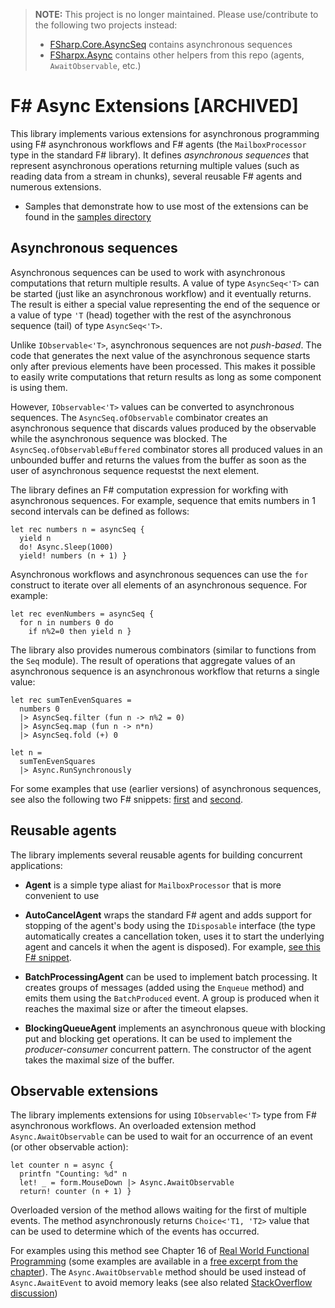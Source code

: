 
> **NOTE:** This project is no longer maintained. Please use/contribute to the following two projects instead: 
>
> * [FSharp.Core.AsyncSeq](https://github.com/fsprojects/FSharp.Control.AsyncSeq) contains asynchronous sequences
> * [FSharpx.Async](https://github.com/fsprojects/FSharpx.Async) contains other helpers from this repo (agents, `AwaitObservable`, etc.)


F# Async Extensions [ARCHIVED]
=======================

This library implements various extensions for asynchronous programming 
using F# asynchronous workflows and F# agents (the `MailboxProcessor` type
in the standard F# library). It defines _asynchronous sequences_ that represent
asynchronous operations returning multiple values (such as reading data from
a stream in chunks), several reusable F# agents and numerous extensions.

 * Samples that demonstrate how to use most of the extensions can
   be found in the [samples directory][7]

Asynchronous sequences
----------------------

Asynchronous sequences can be used to work with asynchronous computations that return
multiple results. A value of type `AsyncSeq<'T>` can be started (just like an asynchronous 
workflow) and it eventually returns. The result is either a special value representing
the end of the sequence or a value of type `'T` (head) together with the rest of the 
asynchronous sequence (tail) of type `AsyncSeq<'T>`.

Unlike `IObservable<'T>`, asynchronous sequences are not _push-based_. The code that 
generates the next value of the asynchronous sequence starts only after previous elements
have been processed. This makes it possible to easily write computations that return
results as long as some component is using them. 

However, `IObservable<'T>` values can
be converted to asynchronous sequences. The `AsyncSeq.ofObservable` combinator creates an
asynchronous sequence that discards values produced by the observable while the 
asynchronous sequence was blocked. The `AsyncSeq.ofObservableBuffered` combinator stores
all produced values in an unbounded buffer and returns the values from the buffer as soon
as the user of asynchronous sequence requestst the next element.

The library defines an F# computation expression for workfing with asynchronous sequences.
For example, sequence that emits numbers in 1 second intervals can be defined as follows:

    let rec numbers n = asyncSeq {
      yield n
      do! Async.Sleep(1000)
      yield! numbers (n + 1) }

Asynchronous workflows and asynchronous sequences can use the `for` construct to iterate
over all elements of an asynchronous sequence. For example:

    let rec evenNumbers = asyncSeq {
      for n in numbers 0 do
        if n%2=0 then yield n }

The library also provides numerous combinators (similar to functions from the `Seq` module).
The result of operations that aggregate values of an asynchronous sequence is an asynchronous
workflow that returns a single value:

    let rec sumTenEvenSquares = 
      numbers 0
      |> AsyncSeq.filter (fun n -> n%2 = 0)
      |> AsyncSeq.map (fun n -> n*n)
      |> AsyncSeq.fold (+) 0

    let n = 
      sumTenEvenSquares 
      |> Async.RunSynchronously

For some examples that use (earlier versions) of asynchronous sequences, see also the following
two F# snippets: [first][5] and [second][6].

Reusable agents
---------------

The library implements several reusable agents for building concurrent applications:

 * **Agent** is a simple type aliast for `MailboxProcessor` that is more convenient to use

 * **AutoCancelAgent** wraps the standard F# agent and adds support for stopping of the
   agent's body using the `IDisposable` interface (the type automatically creates a 
   cancellation token, uses it to start the underlying agent and cancels it when the agent 
   is disposed). For example, [see this F# snippet][1].

 * **BatchProcessingAgent** can be used to implement batch processing. It creates groups of 
   messages (added using the `Enqueue` method) and emits them using the `BatchProduced` 
   event. A group is produced when it reaches the maximal size or after the timeout elapses.

 * **BlockingQueueAgent** implements an asynchronous queue with blocking put and blocking 
   get operations. It can be used to implement the _producer-consumer_ concurrent pattern. 
   The constructor of the agent takes the maximal size of the buffer.


Observable extensions
---------------------

The library implements extensions for using `IObservable<'T>` type from F# asynchronous 
workflows. An overloaded extension method `Async.AwaitObservable` can be used to wait 
for an occurrence of an event (or other observable action):

    let counter n = async {
      printfn "Counting: %d" n
      let! _ = form.MouseDown |> Async.AwaitObservable
      return! counter (n + 1) }

Overloaded version of the method allows waiting for the first of multiple events. The 
method asynchronously returns `Choice<'T1, 'T2>` value that can be used to determine 
which of the events has occurred.

For examples using this method see Chapter 16 of [Real World Functional Programming][2] 
(some examples are available in a [free excerpt from the chapter][3]). The 
`Async.AwaitObservable` method should be used instead of `Async.AwaitEvent` to avoid 
memory leaks (see also related [StackOverflow discussion][4])

  [1]: http://fssnip.net/64
  [2]: http://manning.com/petricek
  [3]: http://dotnetslackers.com/articles/net/Programming-user-interfaces-using-f-sharp-workflows.aspx
  [4]: http://stackoverflow.com/questions/3701861/wait-for-any-event-of-multiple-events-simultaneously-in-f
  [5]: http://fssnip.net/1k
  [6]: http://fssnip.net/1Y
  [7]: https://github.com/tpetricek/FSharp.AsyncExtensions
